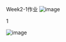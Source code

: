 Week2-1作业
![image](https://github.com/opponet/hqx.github.io/blob/main/Week2-1/Week2-1.png)

1

![image](https://github.com/opponet/hqx.github.io/blob/main/Week2-1/1.png)
